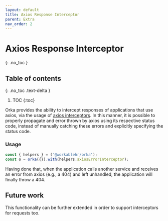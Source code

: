 ```yaml
---
layout: default
title: Axios Response Interceptor
parent: Extra
nav_order: 2
---
```


# Axios Response Interceptor
{: .no_toc }

## Table of contents
{: .no_toc .text-delta }

1. TOC
  {:toc}

Orka provides the ability to intercept responses of applications that use axios, via the usage of [axios interceptors](https://axios-http.com/docs/interceptors). 
In this manner, it is possible to properly propagate and error thrown by axios using its respective status code, instead of manually catching these errors
and explicitly specifying the status code.

### Usage

```js
const { helpers } = ('@workablehr/orka');
const o = orka({}).with(helpers.axiosErrorInterceptor);
```

Having done that, when the application calls another service and receives an error from axios (e.g., a 404) and left unhandled, the application will finally throw a 404. 

## Future work

This functionality can be further extended in order to support interceptors for requests too. 